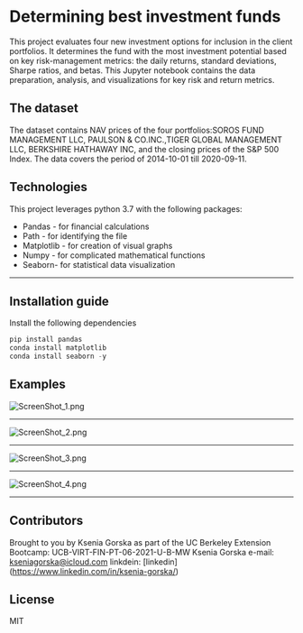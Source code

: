 # Determining best investment funds
This project evaluates four new investment options for inclusion in the client portfolios. It determines the fund with the most investment potential based on key risk-management metrics: the daily returns, standard deviations, Sharpe ratios, and betas.
This Jupyter notebook contains the  data preparation, analysis, and visualizations for key risk and return metrics. 

## The dataset 

The dataset contains NAV prices of the four portfolios:SOROS FUND MANAGEMENT LLC, PAULSON & CO.INC.,TIGER GLOBAL MANAGEMENT LLC, BERKSHIRE HATHAWAY INC, and the closing prices of the S&P 500 Index. The data covers the period of 2014-10-01 till 2020-09-11.

## Technologies
This project leverages python 3.7 with the following packages:
* Pandas - for financial calculations
* Path - for identifying the file
* Matplotlib - for creation of visual graphs
* Numpy - for complicated mathematical functions
* Seaborn- for statistical data visualization


---

## Installation guide
Install the following dependencies
```python
pip install pandas
conda install matplotlib
conda install seaborn -y

```
## Examples

![ScreenShot_1.png](ScreenShot_1.png)

---

![ScreenShot_2.png](ScreenShot_2.png)

---

![ScreenShot_3.png](ScreenShot_3.png)

---

![ScreenShot_4.png](ScreenShot_4.png)

---


## Contributors

Brought to you by Ksenia Gorska as part of the UC Berkeley Extension Bootcamp: UCB-VIRT-FIN-PT-06-2021-U-B-MW Ksenia Gorska
 e-mail: kseniagorska@icloud.com 
 linkdein: [linkedin] (https://www.linkedin.com/in/ksenia-gorska/)

## License

MIT
